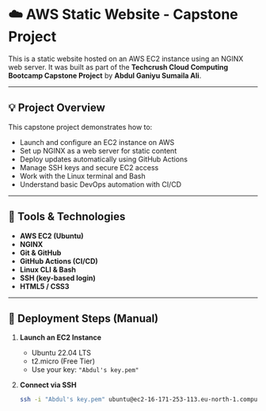 # ☁️ AWS Static Website - Capstone Project

This is a static website hosted on an AWS EC2 instance using an NGINX web server. It was built as part of the **Techcrush Cloud Computing Bootcamp Capstone Project** by **Abdul Ganiyu Sumaila Ali**.

---

## 💡 Project Overview

This capstone project demonstrates how to:

- Launch and configure an EC2 instance on AWS
- Set up NGINX as a web server for static content
- Deploy updates automatically using GitHub Actions
- Manage SSH keys and secure EC2 access
- Work with the Linux terminal and Bash
- Understand basic DevOps automation with CI/CD

---

## 🧰 Tools & Technologies

- **AWS EC2 (Ubuntu)**
- **NGINX**
- **Git & GitHub**
- **GitHub Actions (CI/CD)**
- **Linux CLI & Bash**
- **SSH (key-based login)**
- **HTML5 / CSS3**

---

## 🚀 Deployment Steps (Manual)

1. **Launch an EC2 Instance**  
   - Ubuntu 22.04 LTS  
   - t2.micro (Free Tier)  
   - Use your key: `"Abdul's key.pem"`

2. **Connect via SSH**
   ```bash
   ssh -i "Abdul's key.pem" ubuntu@ec2-16-171-253-113.eu-north-1.compute.amazonaws.com